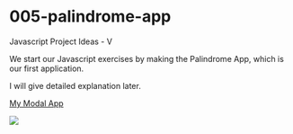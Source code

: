 # 005-palindrome-app

Javascript Project Ideas - V

We start our Javascript exercises by making the Palindrome App, which is our first application.

I will give detailed explanation later.

<a href="https://005-palindrome.netlify.app/" target="_blank">My Modal App</a>

<a href="https://www.linkpicture.com/view.php?img=LPic627ecfecd56c8949225397"><img src="https://www.linkpicture.com/q/Screenshot-from-2022-05-14-00-38-35.png" type="image"></a>

